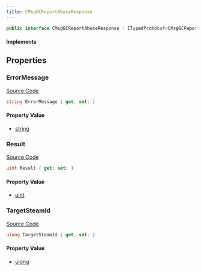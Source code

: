 ```yaml
---
title: CMsgGCReportAbuseResponse
---
```


```csharp
public interface CMsgGCReportAbuseResponse : ITypedProtobuf<CMsgGCReportAbuseResponse>, INativeHandle
```

#### Implements

## Properties

### ErrorMessage

[Source Code](https://github.com/swiftly-solution/swiftlys2/blob/main/managed/src/SwiftlyS2.Generated/Protobufs/Interfaces/CMsgGCReportAbuseResponse.cs#L19)

```csharp
string ErrorMessage { get; set; }
```

#### Property Value

- [string](https://learn.microsoft.com/dotnet/api/system.string)

### Result

[Source Code](https://github.com/swiftly-solution/swiftlys2/blob/main/managed/src/SwiftlyS2.Generated/Protobufs/Interfaces/CMsgGCReportAbuseResponse.cs#L16)

```csharp
uint Result { get; set; }
```

#### Property Value

- [uint](https://learn.microsoft.com/dotnet/api/system.uint32)

### TargetSteamId

[Source Code](https://github.com/swiftly-solution/swiftlys2/blob/main/managed/src/SwiftlyS2.Generated/Protobufs/Interfaces/CMsgGCReportAbuseResponse.cs#L13)

```csharp
ulong TargetSteamId { get; set; }
```

#### Property Value

- [ulong](https://learn.microsoft.com/dotnet/api/system.uint64)

